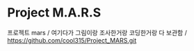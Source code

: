 # Project M.A.R.S
프로젝트 mars / 
여기다가 그림이랑 조사한거랑 코딩한거랑 다 보관함 /
https://github.com/cool315/Project_MARS.git
